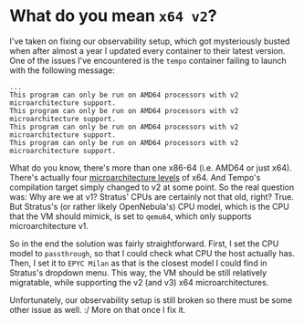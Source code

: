 # What do you mean `x64 v2`?

I've taken on fixing our observability setup, which got mysteriously busted when after almost a year I updated every
container to their latest version.
One of the issues I've encountered is the `tempo` container failing to launch with the following message:

```
...
This program can only be run on AMD64 processors with v2 microarchitecture support.
This program can only be run on AMD64 processors with v2 microarchitecture support.
This program can only be run on AMD64 processors with v2 microarchitecture support.
This program can only be run on AMD64 processors with v2 microarchitecture support.
```

What do you know, there's more than one x86-64 (i.e. AMD64 or just x64).
There's actually four [microarchitecture levels] of x64.
And Tempo's compilation target simply changed to v2 at some point.
So the real question was: Why are we at v1? Stratus' CPUs are certainly not that old, right?
True. But Stratus's (or rather likely OpenNebula's) CPU model, which is the CPU that the VM should mimick,
is set to `qemu64`, which only supports microarchitecture v1.

So in the end the solution was fairly straightforward.
First, I set the CPU model to `passthrough`, so that I could check what CPU the host actually has.
Then, I set it to `EPYC Milan` as that is the closest model I could find in Stratus's dropdown menu.
This way, the VM should be still relatively migratable, while supporting the v2 (and v3) x64 microarchitectures.

Unfortunately, our observability setup is still broken so there must be some other issue as well. :/
More on that once I fix it.


[microarchitecture levels]: https://en.wikipedia.org/wiki/X86-64#Microarchitecture_levels
